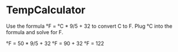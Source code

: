 # TempCalculator
Use the formula °F = °C * 9/5 + 32 to convert C to F. Plug °C into the formula and solve for F.

°F = 50 * 9/5 + 32
°F = 90 + 32
°F = 122
